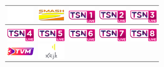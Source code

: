 | ![](https://raw.githubusercontent.com/RevGear/logo/master/Countries/MT/One.png)| ![](https://raw.githubusercontent.com/RevGear/logo/master/Countries/MT/SmashTV.png)| ![](https://raw.githubusercontent.com/RevGear/logo/master/Countries/MT/TSN1.png)| ![](https://raw.githubusercontent.com/RevGear/logo/master/Countries/MT/TSN2.png)| ![](https://raw.githubusercontent.com/RevGear/logo/master/Countries/MT/TSN3.png)| 
|:---:|:---:|:---:|:---:|:---:| 
| ![](https://raw.githubusercontent.com/RevGear/logo/master/Countries/MT/TSN4.png)| ![](https://raw.githubusercontent.com/RevGear/logo/master/Countries/MT/TSN5.png)| ![](https://raw.githubusercontent.com/RevGear/logo/master/Countries/MT/TSN6.png)| ![](https://raw.githubusercontent.com/RevGear/logo/master/Countries/MT/TSN7.png)| ![](https://raw.githubusercontent.com/RevGear/logo/master/Countries/MT/TSN8.png)| 
| ![](https://raw.githubusercontent.com/RevGear/logo/master/Countries/MT/TVM.png)| ![](https://raw.githubusercontent.com/RevGear/logo/master/Countries/MT/Xejk.png) | 
